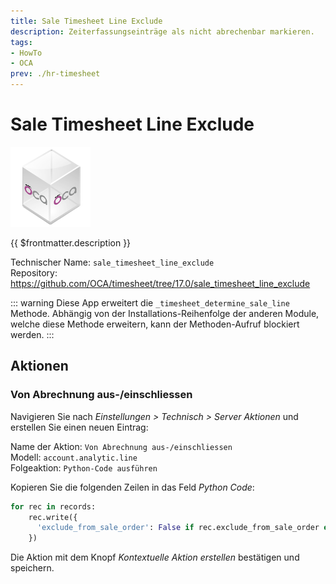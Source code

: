 ```yaml
---
title: Sale Timesheet Line Exclude
description: Zeiterfassungseinträge als nicht abrechenbar markieren.
tags:
- HowTo
- OCA
prev: ./hr-timesheet
---
```

# Sale Timesheet Line Exclude
![icon_oca_app](attachments/icon_oca_app.png)

{{ $frontmatter.description }}

Technischer Name: `sale_timesheet_line_exclude`\
Repository: <https://github.com/OCA/timesheet/tree/17.0/sale_timesheet_line_exclude>

::: warning
Diese App erweitert die `_timesheet_determine_sale_line` Methode. Abhängig von der Installations-Reihenfolge der anderen Module, welche diese Methode erweitern, kann der Methoden-Aufruf blockiert werden.
:::

## Aktionen

### Von Abrechnung aus-/einschliessen

Navigieren Sie nach *Einstellungen > Technisch > Server Aktionen* und erstellen Sie einen neuen Eintrag:

Name der Aktion: `Von Abrechnung aus-/einschliessen`\
Modell: `account.analytic.line`\
Folgeaktion: `Python-Code ausführen`

Kopieren Sie die folgenden Zeilen in das Feld *Python Code*:

```python
for rec in records:
	rec.write({
	  'exclude_from_sale_order': False if rec.exclude_from_sale_order else True
	})
```

Die Aktion mit dem Knopf *Kontextuelle Aktion erstellen* bestätigen und speichern.

